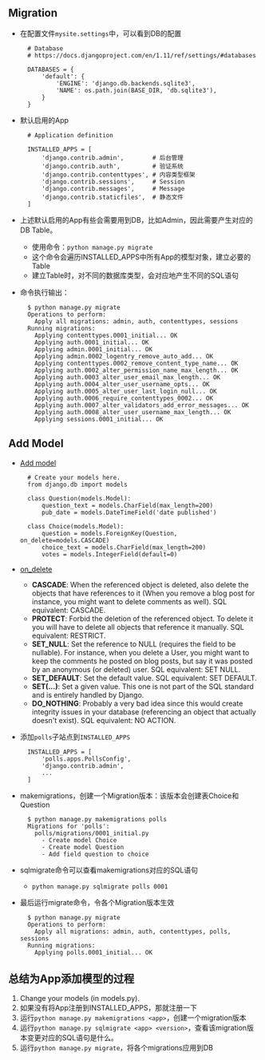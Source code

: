 ## Migration
- 在配置文件`mysite.settings`中，可以看到DB的配置

		# Database
		# https://docs.djangoproject.com/en/1.11/ref/settings/#databases
		
		DATABASES = {
		    'default': {
		        'ENGINE': 'django.db.backends.sqlite3',
		        'NAME': os.path.join(BASE_DIR, 'db.sqlite3'),
		    }
		}
- 默认启用的App

		# Application definition

		INSTALLED_APPS = [
		    'django.contrib.admin',        # 后台管理
		    'django.contrib.auth',         # 验证系统
		    'django.contrib.contenttypes', # 内容类型框架
		    'django.contrib.sessions',     # Session
		    'django.contrib.messages',     # Message 
		    'django.contrib.staticfiles',  # 静态文件
		]
- 上述默认启用的App有些会需要用到DB，比如Admin，因此需要产生对应的DB Table。
	- 使用命令：`python manage.py migrate`
	- 这个命令会遍历INSTALLED_APPS中所有App的模型对象，建立必要的Table
	- 建立Table时，对不同的数据库类型，会对应地产生不同的SQL语句
- 命令执行输出：	

		$ python manage.py migrate
		Operations to perform:
		  Apply all migrations: admin, auth, contenttypes, sessions
		Running migrations:
		  Applying contenttypes.0001_initial... OK
		  Applying auth.0001_initial... OK
		  Applying admin.0001_initial... OK
		  Applying admin.0002_logentry_remove_auto_add... OK
		  Applying contenttypes.0002_remove_content_type_name... OK
		  Applying auth.0002_alter_permission_name_max_length... OK
		  Applying auth.0003_alter_user_email_max_length... OK
		  Applying auth.0004_alter_user_username_opts... OK
		  Applying auth.0005_alter_user_last_login_null... OK
		  Applying auth.0006_require_contenttypes_0002... OK
		  Applying auth.0007_alter_validators_add_error_messages... OK
		  Applying auth.0008_alter_user_username_max_length... OK
		  Applying sessions.0001_initial... OK

## Add Model
- [Add model](https://github.com/wu-wenxiang/Training-Django-Public/blob/master/04-Models/02-Add-Model/mysite/polls/models.py)
	
		# Create your models here.
		from django.db import models
		
		class Question(models.Model):
		    question_text = models.CharField(max_length=200)
		    pub_date = models.DateTimeField('date published')
		
		class Choice(models.Model):
		    question = models.ForeignKey(Question, on_delete=models.CASCADE)
		    choice_text = models.CharField(max_length=200)
		    votes = models.IntegerField(default=0)
- [on_delete](https://docs.djangoproject.com/en/1.11/ref/models/fields/#django.db.models.ForeignKey.on_delete)
	- **CASCADE**: When the referenced object is deleted, also delete the objects that have references to it (When you remove a blog post for instance, you might want to delete comments as well). SQL equivalent: CASCADE.
	- **PROTECT**: Forbid the deletion of the referenced object. To delete it you will have to delete all objects that reference it manually. SQL equivalent: RESTRICT.
	- **SET_NULL**: Set the reference to NULL (requires the field to be nullable). For instance, when you delete a User, you might want to keep the comments he posted on blog posts, but say it was posted by an anonymous (or deleted) user. SQL equivalent: SET NULL.
	- **SET_DEFAULT**: Set the default value. SQL equivalent: SET DEFAULT.
	- **SET(...)**: Set a given value. This one is not part of the SQL standard and is entirely handled by Django.
	- **DO_NOTHING**: Probably a very bad idea since this would create integrity issues in your database (referencing an object that actually doesn't exist). SQL equivalent: NO ACTION.
- 添加`polls`子站点到`INSTALLED_APPS`

		INSTALLED_APPS = [
		    'polls.apps.PollsConfig',
		    'django.contrib.admin',
		    ...
		]
- makemigrations，创建一个Migration版本：该版本会创建表Choice和Question
	
		$ python manage.py makemigrations polls
		Migrations for 'polls':
		  polls/migrations/0001_initial.py
		    - Create model Choice
		    - Create model Question
		    - Add field question to choice
- sqlmigrate命令可以查看makemigrations对应的SQL语句
	- `python manage.py sqlmigrate polls 0001`
- 最后运行migrate命令，令各个Migration版本生效

		$ python manage.py migrate
		Operations to perform:
		  Apply all migrations: admin, auth, contenttypes, polls, sessions
		Running migrations:
		  Applying polls.0001_initial... OK

## 总结为App添加模型的过程
1. Change your models (in models.py).
1. 如果没有将App注册到INSTALLED_APPS，那就注册一下
1. 运行`python manage.py makemigrations <app>`，创建一个migration版本
1. 运行`python manage.py sqlmigrate <app> <version>`，查看该migration版本变更对应的SQL语句是什么。
1. 运行`python manage.py migrate`，将各个migrations应用到DB